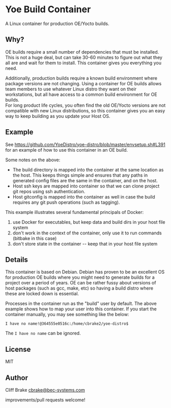# Yoe Build Container

A Linux container for production OE/Yocto builds.

## Why?

OE builds require a small number of dependencies that must be installed. This is not a huge deal,
but can take 30-60 minutes to figure out what they all are and wait for them to install. This
container gives you everything you need.

Additionally, production builds require a known build environment where package versions are
not changing. Using a container for OE builds allows team members to use whatever Linux distro
they want on their workstations, but all have access to a common build environment for OE builds.  
For long product life cycles, you often find the old OE/Yocto versions are not compatible with
new Linux distributions, so this container gives you an easy way to keep building as you update
your Host OS.

## Example

See https://github.com/YoeDistro/yoe-distro/blob/master/envsetup.sh#L391 for an example of how
to use this container in an OE build.

Some notes on the above:

- The build directory is mapped into the container at the same location as the host. This keeps
  things simple and ensures that any paths in generated config files are the same in the container,
  and on the host.
- Host ssh keys are mapped into container so that we can clone project git repos using ssh authentication.
- Host gitconfig is mapped into the container as well in case the build requires any git push operations (such as tagging).

This example illustrates several fundamental principals of Docker:

1. use Docker for executables, but keep data and build dirs in your host file system
1. don't work in the context of the container, only use it to run commands (bitbake in this case)
1. don't store state in the container -- keep that in your host file system

## Details

This container is based on Debian. Debian has proven to be an excellent OS for production OE builds where you might
need to generate builds for a project over a period of years. OE can be rather fussy about versions of host
packages (such as gcc, make, etc) so having a build distro where these are locked down is essential.

Processes in the container run as the "build" user by default. The above example shows how to map your user
into this container. If you start the container manually, you may see something like the below:

`I have no name!@364555e0516c:/home/cbrake2/yoe-distro$`

The `I have no name` can be ignored.

## License

MIT

## Author

Cliff Brake <cbrake@bec-systems.com>

improvements/pull requests welcome!
